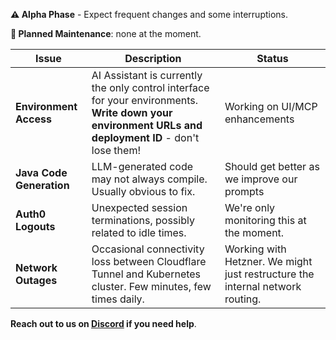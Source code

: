 <!--
ABOUTME: Quick reference guide providing a concise overview of the most critical caveats, limitations, and gotchas for Cyoda Cloud Free Tier users. For detailed information, see cloud-service-details.md.

THIS PAGE NEEDS TO BE AS COMPACT AND CONCISE AS POSSIBLE, BECAUSE IT IS SHOWN AS A PANEL ON VARIOUS UIs

TONE: Direct, scannable format optimized for quick reference. Focus on the most impactful limitations that users need to be aware of immediately.
-->

**⚠️ Alpha Phase** - Expect frequent changes and some interruptions.

**🔧 Planned Maintenance**: none at the moment.

| Issue                    | Description                                                                                                                                           | Status                                                                        |
|--------------------------|-------------------------------------------------------------------------------------------------------------------------------------------------------|-------------------------------------------------------------------------------|
| **Environment Access**   | AI Assistant is currently the only control interface for your environments. **Write down your environment URLs and deployment ID** - don't lose them! | Working on UI/MCP enhancements                                                |
| **Java Code Generation** | LLM-generated code may not always compile. Usually obvious to fix.                                                                                    | Should get better as we improve our prompts                                   |
| **Auth0 Logouts**        | Unexpected session terminations, possibly related to idle times.                                                                                      | We're only monitoring this at the moment.                                     |
| **Network Outages**      | Occasional connectivity loss between Cloudflare Tunnel and Kubernetes cluster. Few minutes, few times daily.                                          | Working with Hetzner. We might just restructure the internal network routing. |

**Reach out to us on [Discord](https://discord.com/invite/95rdAyBZr2) if you need help**.